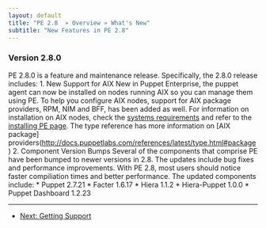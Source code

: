 ```yaml
---
layout: default
title: "PE 2.8  » Overview » What's New"
subtitle: "New Features in PE 2.8"
---
```


### Version 2.8.0
PE 2.8.0 is a feature and maintenance release. Specifically, the 2.8.0 release includes:
    1. New Support for AIX
        New in Puppet Enterprise, the puppet agent can now be installed on nodes running AIX so you can manage them using PE. To help you configure AIX nodes, support for AIX package providers, RPM, NIM and BFF, has been added as well. For information on installation on AIX nodes, check the [systems requirements](http://docs.puppetlabs.com/pe/2.8/install_system_requirements.html) and refer to the [installing PE page](http://docs.puppetlabs.com/pe/2.8/install_basic.html). The type reference has more information on [AIX package] providers(http://docs.puppetlabs.com/references/latest/type.html#package)
     2. Component Version Bumps
     Several of the components that comprise PE have been bumped to newer versions in 2.8. The updates include bug fixes and performance improvements. With PE 2.8, most users should notice faster compiliation times and better performance. The updated components include:
     * Puppet 2.7.21
     * Facter 1.6.17
     * Hiera 1.1.2
     * Hiera-Puppet 1.0.0
     * Puppet Dashboard 1.2.23
    
* * * 

- [Next: Getting Support](./overview_getting_support.html)
